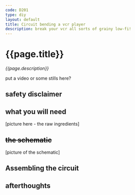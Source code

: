 ```yaml
---
code: D201
type: diy
layout: default
title: Circuit bending a vcr player
description: break your vcr all sorts of grainy low-fi!
---
```


# {{page.title}}
*{{page.description}}*

put a video or some stills here?

## safety disclaimer

## what you will need


[picture here - the raw ingredients]

## ~~the schematic~~

[picture of the schematic]



## Assembling the circuit


## afterthoughts
